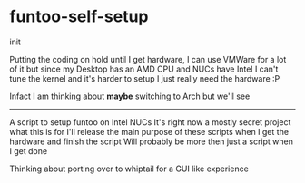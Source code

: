 # funtoo-self-setup
init

Putting the coding on hold until I get hardware, I can use VMWare for a lot of it but since my Desktop has an AMD CPU and NUCs have Intel I can't tune the kernel and it's harder to setup
I just really need the hardware :P

Infact I am thinking about **__maybe__** switching to Arch but we'll see

---

A script to setup funtoo on Intel NUCs
It's right now a mostly secret project what this is for
I'll release the main purpose of these scripts when I get the hardware and finish the script
Will probably be more then just a script when I get done

Thinking about porting over to whiptail for a GUI like experience


